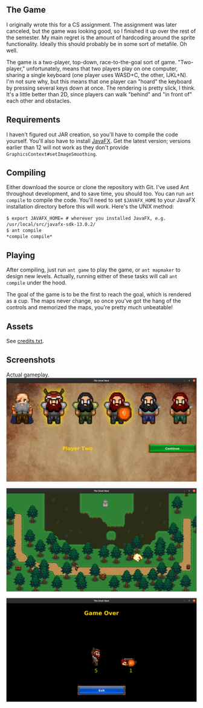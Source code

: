 ## The Game

I originally wrote this for a CS assignment. The assignment was later canceled, but the game was looking good, so I finished it up over the rest of the semester. My main regret is the amount of hardcoding around the sprite functionality. Ideally this should probably be in some sort of metafile. Oh well.

The game is a two-player, top-down, race-to-the-goal sort of game. "Two-player," unfortunately, means that two players play on one computer, sharing a single keyboard (one player uses WASD+C, the other, IJKL+N). I'm not sure why, but this means that one player can "hoard" the keyboard by pressing several keys down at once. The rendering is pretty slick, I think. It's a little better than 2D, since players can walk "behind" and "in front of" each other and obstacles.

## Requirements

I haven't figured out JAR creation, so you'll have to compile the code yourself. You'll also have to install [JavaFX](https://openjfx.io/). Get the latest version; versions earlier than 12 will not work as they don't provide `GraphicsContext#setImageSmoothing`.

## Compiling

Either download the source or clone the repository with Git. I've used Ant throughout development, and to save time, you should too. You can run `ant compile` to compile the code. You'll need to set `$JAVAFX_HOME` to your JavaFX installation directory before this will work. Here's the UNIX method:

```
$ export JAVAFX_HOME= # wherever you installed JavaFX, e.g. /usr/local/src/javafx-sdk-13.0.2/
$ ant compile
*compile compile*
```

## Playing

After compiling, just run `ant game` to play the game, or `ant mapmaker` to design new levels. Actually, running either of these tasks will call `ant compile` under the hood.

The goal of the game is to be the first to reach the goal, which is rendered as a cup. The maps never change, so once you've got the hang of the controls and memorized the maps, you're pretty much unbeatable!

## Assets
See [credits.txt](src/assets/credits.txt).

## Screenshots
Actual gameplay.
![src/assets/screenshots/screenshot-1-selection.png](src/assets/screenshots/screenshot-1-selection.png)

![src/assets/screenshots/screenshot-3-gameplay.png](src/assets/screenshots/screenshot-3-gameplay.png)

![src/assets/screenshots/screenshot-2-gameover.png](src/assets/screenshots/screenshot-2-gameover.png)
